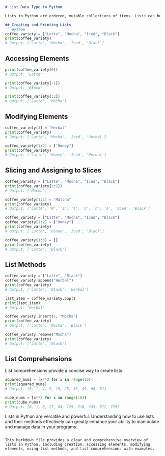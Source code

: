 ```markdown
# List Data Type in Python

Lists in Python are ordered, mutable collections of items. Lists can hold items of any data type and allow for various operations such as indexing, slicing, appending, and more.

## Creating and Printing Lists
```python
coffee_variety = ["Latte", "Mocha", "Iced", "Black"]
print(coffee_variety)
# Output: ['Latte', 'Mocha', 'Iced', 'Black']
```

## Accessing Elements
```python
print(coffee_variety[0])
# Output: 'Latte'

print(coffee_variety[-1])
# Output: 'Black'

print(coffee_variety[:2])
# Output: ['Latte', 'Mocha']
```

## Modifying Elements
```python
coffee_variety[3] = "Herbal"
print(coffee_variety)
# Output: ['Latte', 'Mocha', 'Iced', 'Herbal']

coffee_variety[1:2] = ["Honey"]
print(coffee_variety)
# Output: ['Latte', 'Honey', 'Iced', 'Herbal']
```

## Slicing and Assigning to Slices
```python
coffee_variety = ["Latte", "Mocha", "Iced", "Black"]
print(coffee_variety[1:2])
# Output: ['Mocha']

coffee_variety[1:2] = "Matcha"
print(coffee_variety)
# Output: ['Latte', 'M', 'a', 't', 'c', 'h', 'a', 'Iced', 'Black']

coffee_variety = ["Latte", "Mocha", "Iced", "Black"]
coffee_variety[1:2] = ["Honey"]
print(coffee_variety)
# Output: ['Latte', 'Honey', 'Iced', 'Black']

coffee_variety[1:3] = []
print(coffee_variety)
# Output: ['Latte', 'Black']
```

## List Methods
```python
coffee_variety = ["Latte", "Black"]
coffee_variety.append("Herbal")
print(coffee_variety)
# Output: ['Latte', 'Black', 'Herbal']

last_item = coffee_variety.pop()
print(last_item)
# Output: 'Herbal'

coffee_variety.insert(1, "Mocha")
print(coffee_variety)
# Output: ['Latte', 'Mocha', 'Black']

coffee_variety.remove("Mocha")
print(coffee_variety)
# Output: ['Latte', 'Black']
```

## List Comprehensions
List comprehensions provide a concise way to create lists.
```python
squared_nums = [x**2 for x in range(10)]
print(squared_nums)
# Output: [0, 1, 4, 9, 16, 25, 36, 49, 64, 81]

cube_nums = [x**3 for x in range(10)]
print(cube_nums)
# Output: [0, 1, 8, 27, 64, 125, 216, 343, 512, 729]
```

Lists in Python are versatile and powerful. Understanding how to use lists and their methods effectively can greatly enhance your ability to manipulate and manage data in your programs.
```

This Markdown file provides a clear and comprehensive overview of lists in Python, including creation, accessing elements, modifying elements, using list methods, and list comprehensions with examples.